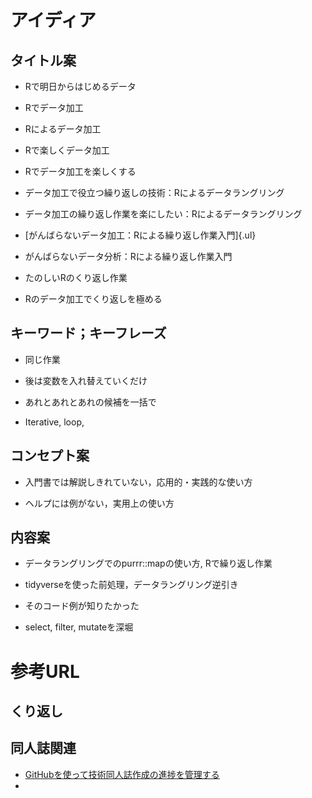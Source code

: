 # アイディア

## タイトル案

-   Rで明日からはじめるデータ

-   Rでデータ加工

-   Rによるデータ加工

-   Rで楽しくデータ加工

-   Rでデータ加工を楽しくする

-   データ加工で役立つ繰り返しの技術：Rによるデータラングリング

-   データ加工の繰り返し作業を楽にしたい：Rによるデータラングリング

-   [がんばらないデータ加工：Rによる繰り返し作業入門]{.ul}

-   がんばらないデータ分析：Rによる繰り返し作業入門

-   たのしいRのくり返し作業

-   Rのデータ加工でくり返しを極める

## キーワード；キーフレーズ

-   同じ作業

-   後は変数を入れ替えていくだけ

-   あれとあれとあれの候補を一括で

-   Iterative, loop,

## コンセプト案

-   入門書では解説しきれていない，応用的・実践的な使い方

-   ヘルプには例がない，実用上の使い方

## 内容案

-   データラングリングでのpurrr::mapの使い方, Rで繰り返し作業

-   tidyverseを使った前処理，データラングリング逆引き

-   そのコード例が知りたかった

-   select, filter, mutateを深堀

# 参考URL

## くり返し

## 同人誌関連

-   [GitHubを使って技術同人誌作成の進捗を管理する](https://rimarimadan.hatenablog.com/entry/2019/12/25/techbook-advent-calendar)
-   

# 

